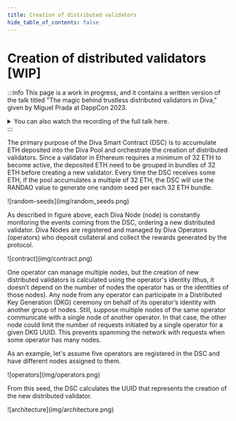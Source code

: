 ```yaml
---
title: Creation of distributed validators
hide_table_of_contents: false
---
```


# Creation of distributed validators [WIP]

:::info
This page is a work in progress, and it contains a written version of the talk titled "The magic behind trustless distributed validators in Diva," given by Miguel Prada at DappCon 2023.

<details>
  <summary>You can also watch the recording of the full talk here.</summary>
  <div>
    <br/>
    <center>
    <iframe width="560" height="315" src="https://www.youtube.com/embed/IHgMk15g2D4?si=PCQ8xhXX8vAYSkNg" title="YouTube video player" frameborder="0" allow="accelerometer; autoplay; clipboard-write; encrypted-media; gyroscope; picture-in-picture; web-share" allowfullscreen></iframe>
    </center>
  </div>
</details>
:::

The primary purpose of the Diva Smart Contract (DSC) is to accumulate ETH deposited into the Diva Pool and orchestrate the creation of distributed validators. Since a validator in Ethereum requires a minimum of 32 ETH to become active, the deposited ETH need to be grouped in bundles of 32 ETH before creating a new validator. Every time the DSC receives some ETH, if the pool accumulates a multiple of 32 ETH, the DSC will use the RANDAO value to generate one random seed per each 32 ETH bundle.

<div style={{textAlign: 'center'}}>
![random-seeds](img/random_seeds.png)
</div>

As described in figure above, each Diva Node (node) is constantly monitoring the events coming from the DSC, ordering a new distributed validator. Diva Nodes are registered and managed by Diva Operators (operators) who deposit collateral and collect the rewards generated by the protocol. 

<div style={{textAlign: 'center'}}>
![contract](img/contract.png)
</div>

One operator can manage multiple nodes, but the creation of new distributed validators is calculated using the operator's identity (thus, it doesn’t depend on the number of nodes the operator has or the identities of those nodes). Any node from any operator can participate in a Distributed Key Generation (DKG) ceremony on behalf of its operator’s identity with another group of nodes. Still, suppose multiple nodes of the same operator communicate with a single node of another operator. In that case, the other node could limit the number of requests initiated by a single operator for a given DKG UUID. This prevents spamming the network with requests when some operator has many nodes.

As an example, let's assume five operators are registered in the DSC and have different nodes assigned to them.

<div style={{textAlign: 'center'}}>
![operators](img/operators.png)
</div>

From this seed, the DSC calculates the UUID that represents the creation of the new distributed validator.

<div style={{textAlign: 'center'}}>
![architecture](img/architecture.png)
</div>
